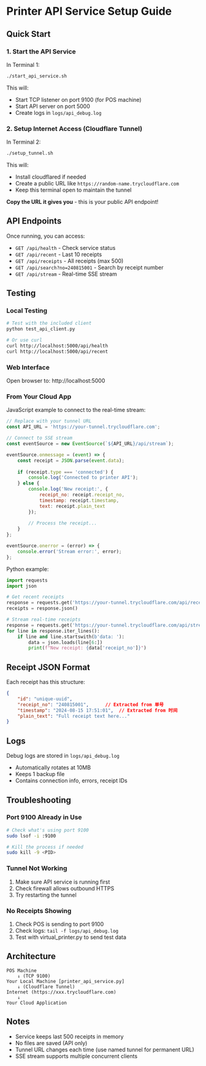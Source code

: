 # Printer API Service Setup Guide

## Quick Start

### 1. Start the API Service

In Terminal 1:
```bash
./start_api_service.sh
```

This will:
- Start TCP listener on port 9100 (for POS machine)
- Start API server on port 5000
- Create logs in `logs/api_debug.log`

### 2. Setup Internet Access (Cloudflare Tunnel)

In Terminal 2:
```bash
./setup_tunnel.sh
```

This will:
- Install cloudflared if needed
- Create a public URL like `https://random-name.trycloudflare.com`
- Keep this terminal open to maintain the tunnel

**Copy the URL it gives you** - this is your public API endpoint!

## API Endpoints

Once running, you can access:

- `GET /api/health` - Check service status
- `GET /api/recent` - Last 10 receipts
- `GET /api/receipts` - All receipts (max 500)
- `GET /api/search?no=240815001` - Search by receipt number
- `GET /api/stream` - Real-time SSE stream

## Testing

### Local Testing
```bash
# Test with the included client
python test_api_client.py

# Or use curl
curl http://localhost:5000/api/health
curl http://localhost:5000/api/recent
```

### Web Interface
Open browser to: http://localhost:5000

### From Your Cloud App

JavaScript example to connect to the real-time stream:
```javascript
// Replace with your tunnel URL
const API_URL = 'https://your-tunnel.trycloudflare.com';

// Connect to SSE stream
const eventSource = new EventSource(`${API_URL}/api/stream`);

eventSource.onmessage = (event) => {
    const receipt = JSON.parse(event.data);
    
    if (receipt.type === 'connected') {
        console.log('Connected to printer API');
    } else {
        console.log('New receipt:', {
            receipt_no: receipt.receipt_no,
            timestamp: receipt.timestamp,
            text: receipt.plain_text
        });
        
        // Process the receipt...
    }
};

eventSource.onerror = (error) => {
    console.error('Stream error:', error);
};
```

Python example:
```python
import requests
import json

# Get recent receipts
response = requests.get('https://your-tunnel.trycloudflare.com/api/recent')
receipts = response.json()

# Stream real-time receipts
response = requests.get('https://your-tunnel.trycloudflare.com/api/stream', stream=True)
for line in response.iter_lines():
    if line and line.startswith(b'data: '):
        data = json.loads(line[6:])
        print(f"New receipt: {data['receipt_no']}")
```

## Receipt JSON Format

Each receipt has this structure:
```json
{
    "id": "unique-uuid",
    "receipt_no": "240815001",      // Extracted from 单号
    "timestamp": "2024-08-15 17:51:01",  // Extracted from 时间
    "plain_text": "Full receipt text here..."
}
```

## Logs

Debug logs are stored in `logs/api_debug.log`
- Automatically rotates at 10MB
- Keeps 1 backup file
- Contains connection info, errors, receipt IDs

## Troubleshooting

### Port 9100 Already in Use
```bash
# Check what's using port 9100
sudo lsof -i :9100

# Kill the process if needed
sudo kill -9 <PID>
```

### Tunnel Not Working
1. Make sure API service is running first
2. Check firewall allows outbound HTTPS
3. Try restarting the tunnel

### No Receipts Showing
1. Check POS is sending to port 9100
2. Check logs: `tail -f logs/api_debug.log`
3. Test with virtual_printer.py to send test data

## Architecture

```
POS Machine
    ↓ (TCP 9100)
Your Local Machine [printer_api_service.py]
    ↓ (Cloudflare Tunnel)
Internet (https://xxx.trycloudflare.com)
    ↓
Your Cloud Application
```

## Notes

- Service keeps last 500 receipts in memory
- No files are saved (API only)
- Tunnel URL changes each time (use named tunnel for permanent URL)
- SSE stream supports multiple concurrent clients